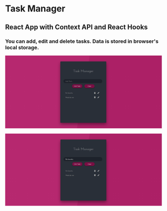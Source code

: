 # Task Manager

## React App with Context API and React Hooks

### You can add, edit and delete tasks. Data is stored in browser's local storage.

![alt text](https://github.com/avukov02/Task-Manager/blob/master/task1.png?raw=true)

![alt text](https://github.com/avukov02/Task-Manager/blob/master/task2.png?raw=true)